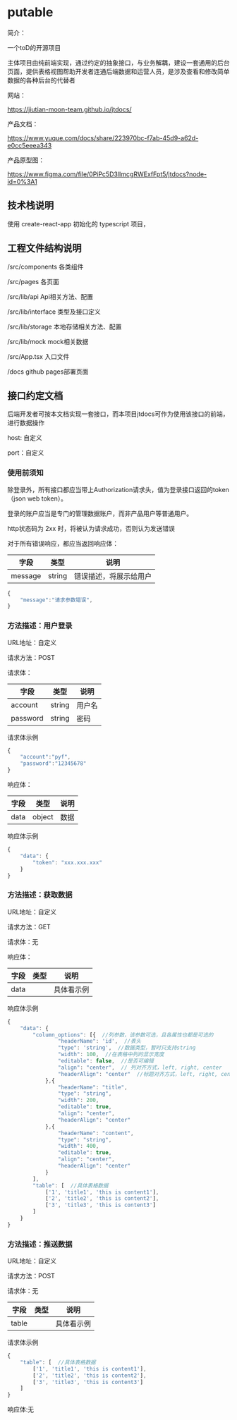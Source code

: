 # putable

简介：

一个toD的开源项目

主体项目由纯前端实现，通过约定的抽象接口，与业务解耦，建设一套通用的后台页面，提供表格视图帮助开发者连通后端数据和运营人员，是涉及查看和修改简单数据的各种后台的代替者

网站：

https://jiutian-moon-team.github.io/jtdocs/

产品文档：

https://www.yuque.com/docs/share/223970bc-f7ab-45d9-a62d-e0cc5eeea343

产品原型图：

https://www.figma.com/file/0PiPc5D3lImcgRWExfFpt5/jtdocs?node-id=0%3A1

## 技术栈说明

使用 create-react-app 初始化的 typescript 项目，

## 工程文件结构说明

/src/components   各类组件

/src/pages   各页面

/src/lib/api   Api相关方法、配置

/src/lib/interface   类型及接口定义

/src/lib/storage   本地存储相关方法、配置

/src/lib/mock   mock相关数据

/src/App.tsx   入口文件

/docs   github pages部署页面

## 接口约定文档

后端开发者可按本文档实现一套接口，而本项目jtdocs可作为使用该接口的前端，进行数据操作

host: 自定义

port：自定义

### 使用前须知

除登录外，所有接口都应当带上Authorization请求头，值为登录接口返回的token（json web token）。

登录的账户应当是专门的管理数据账户，而非产品用户等普通用户。

http状态码为 2xx 时，将被认为请求成功，否则认为发送错误

对于所有错误响应，都应当返回响应体：

| 字段 | 类型 | 说明 |
| ---  | ---  | ---  |
|  message  |  string  |  错误描述，将展示给用户 |

```js
{
    "message":"请求参数错误",
}
```

### 方法描述：用户登录

URL地址：自定义

请求方法：POST

请求体：

| 字段 | 类型 | 说明 |
| ---  | ---  | ---  |
|  account  |  string  |  用户名 |
|  password  |  string  |  密码  |

请求体示例

```js
{
    "account":"pyf",
    "password":"12345678"
}
```

响应体：

| 字段 | 类型 | 说明 |
| ---  | ---  | ---  |
|  data  |  object  |  数据  |

响应体示例

```js
{
    "data": {
        "token": "xxx.xxx.xxx"
    }
}
```

### 方法描述：获取数据

URL地址：自定义

请求方法：GET

请求体：无

响应体：

| 字段 | 类型 | 说明 |
| ---  | ---  | ---  |
|  data  |    |  具体看示例  |

响应体示例

```js
{
    "data": {
        "column_options": [{  //列参数，该参数可选，且各属性也都是可选的
                "headerName": 'id',  //表头
                "type": 'string',  //数据类型，暂时只支持string
                "width": 100,  //在表格中列的显示宽度
                "editable": false,  //是否可编辑
                "align": "center",  // 列对齐方式，left, right, center
                "headerAlign": "center"  //标题对齐方式，left, right, center
            },{
                "headerName": "title",
                "type": "string",
                "width": 200,
                "editable": true,
                "align": "center",
                "headerAlign": "center"
            },{
                "headerName": "content",
                "type": "string",
                "width": 400,
                "editable": true,
                "align": "center",
                "headerAlign": "center"
            }
        ],
        "table": [  //具体表格数据
            ['1', 'title1', 'this is content1'],
            ['2', 'title2', 'this is content2'],
            ['3', 'title3', 'this is content3']
        ]
    }
}
```

### 方法描述：推送数据

URL地址：自定义

请求方法：POST

请求体：无

| 字段 | 类型 | 说明 |
| ---  | ---  | ---  |
|  table  |    |  具体看示例  |

请求体示例

```js
{
    "table": [  //具体表格数据
        ['1', 'title1', 'this is content1'],
        ['2', 'title2', 'this is content2'],
        ['3', 'title3', 'this is content3']
    ]
}
```

响应体:无

